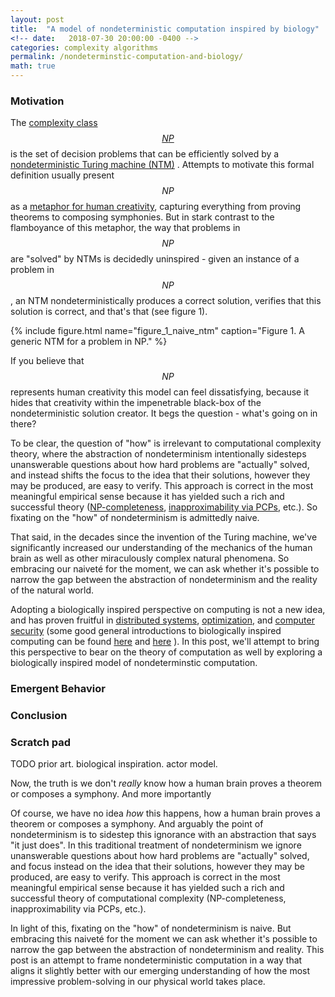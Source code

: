 ```yaml
---
layout: post
title:  "A model of nondeterministic computation inspired by biology"
<!-- date:   2018-07-30 20:00:00 -0400 -->
categories: complexity algorithms
permalink: /nondeterminstic-computation-and-biology/
math: true
---
```


### Motivation

The
[complexity class $$NP$$](https://en.wikipedia.org/wiki/NP_(complexity))
is the set of decision problems that can be
efficiently solved by a
[nondeterministic Turing machine (NTM)](https://en.wikipedia.org/wiki/Non-deterministic_Turing_machine)
.
Attempts to motivate this formal definition usually present $$NP$$ as a
[metaphor for human creativity](http://www.math.ias.edu/~avi/PUBLICATIONS/MYPAPERS/AW09/AW09.pdf),
capturing everything from proving theorems to composing symphonies.
But in stark contrast to the flamboyance of this metaphor, the way that problems in $$NP$$
are "solved" by NTMs is decidedly uninspired - given an instance of a problem in $$NP$$,
an NTM nondeterministically produces a correct solution,
verifies that this solution is correct, and that's that (see figure 1).

{%
  include figure.html
  name="figure_1_naive_ntm"
  caption="Figure 1. A generic NTM for a problem in NP."
%}

If you believe that $$NP$$ represents human creativity this model can feel dissatisfying,
because it hides that
creativity within the impenetrable black-box of the nondeterministic
solution creator. It begs the question - what's going on in there?

To be clear, the question of "how" is irrelevant to computational complexity theory,
where the abstraction of
nondeterminism intentionally sidesteps unanswerable questions about how hard problems are
"actually" solved, and instead shifts the focus to the idea that their
solutions, however they may be produced, are easy to verify.
This approach is correct in the most meaningful empirical sense because it has yielded
such a rich and successful theory
([NP-completeness](https://en.wikipedia.org/wiki/NP-completeness),
[inapproximability via PCPs](https://en.wikipedia.org/wiki/PCP_theorem),
etc.).
So fixating on the "how" of nondeterminism is admittedly naive.

That said, in the decades since the invention of the Turing machine, we've
significantly increased our understanding of the mechanics of the human brain
as well as other miraculously complex natural phenomena. So embracing our
naivet&eacute; for the moment, we can ask whether it's possible to narrow
the gap between the abstraction of nondeterminism and the reality of the
natural world.

Adopting a biologically inspired perspective on computing is not a new idea,
and has proven fruitful in
[distributed systems](http://people.idsia.ch/~luca/eccs05.ver2.pdf),
[optimization](https://www.amazon.com/Ant-Colony-Optimization-MIT-Press/dp/0262042193),
and
[computer security](https://www.cs.unm.edu/~forrest/publications/cacm96-final.pdf)
(some good general introductions to biologically inspired computing
can be found
[here](https://queue.acm.org/detail.cfm?id=1016985)
and
[here](https://www.nap.edu/read/11480/chapter/10)
).
In this post, we'll attempt to bring this perspective to bear
on the theory of computation as well by exploring a biologically
inspired model of nondeterminstic computation.










### Emergent Behavior



### Conclusion


### Scratch pad

TODO prior art. biological inspiration. actor model.



Now, the truth is we don't _really_ know how a human brain proves a theorem
or composes a symphony. And more importantly

Of course, we have no idea _how_ this happens, how a human brain proves a theorem or composes a symphony.
And arguably the point of nondeterminism is to sidestep this ignorance with an abstraction
that says "it just does". In this traditional treatment of nondeterminism we ignore unanswerable questions
about how hard problems are "actually" solved, and focus instead on the idea that their
solutions, however they may be produced, are easy to verify. This approach is correct in the most meaningful
empirical sense because it has yielded such a rich and successful theory of computational
complexity (NP-completeness, inapproximability via PCPs, etc.).

In light of this, fixating on the "how" of nondeterminism is naive. But
embracing this naivet&eacute; for the moment we can ask whether it's possible to
narrow the gap between the abstraction of nondeterminism and reality. This post is
an attempt to frame nondeterministic computation in a way that aligns it slightly
better with our emerging understanding of how the most impressive problem-solving
in our physical world takes place.
